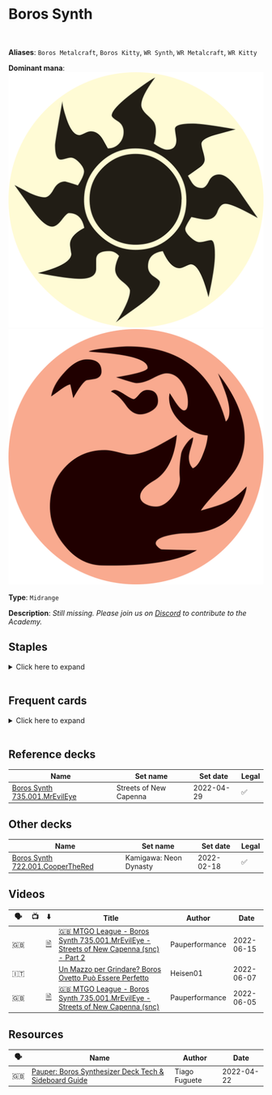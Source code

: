 <!-- This page is automatically generated by Myr: do not update it manually. -->
<!-- Changes directly applied here will be lost. -->
<!-- If you plan to update this page, please update the template at https://github.com/Pauperformance/pauperformance-bot -->
<!-- Templates can be found under pauperformance-bot/resources/templates/ -->
# Boros Synth
<br/>

**Aliases**: `Boros Metalcraft`, `Boros Kitty`, `WR Synth`, `WR Metalcraft`, `WR Kitty`


**Dominant mana**: <img src="../resources/images/mana/W.png" class="dominant-mana-icon"/> <img src="../resources/images/mana/R.png" class="dominant-mana-icon"/>

**Type**: `Midrange`

**Description**: _Still missing. Please join us on [Discord](https://discord.gg/fYQbpjjkQ3) to contribute to the Academy._


## **Staples**

<details>
  <summary>Click here to expand</summary>
<a href="https://scryfall.com/card/c21/276/ancient-den"><img src="https://cards.scryfall.io/normal/front/0/a/0a508907-a127-45cd-898a-e936bc08391f.jpg" class="archetype-card rounded-image"/></a>
<a href="https://scryfall.com/card/neo/138/experimental-synthesizer"><img src="https://cards.scryfall.io/normal/front/c/4/c47931c9-685d-4b83-8299-bc347224b4e8.jpg" class="archetype-card rounded-image"/></a>
<a href="https://scryfall.com/card/2xm/125/galvanic-blast"><img src="https://cards.scryfall.io/normal/front/0/c/0cf8cb1e-314a-4894-82df-f9812825f52e.jpg" class="archetype-card rounded-image"/></a>
<a href="https://scryfall.com/card/som/10/glint-hawk"><img src="https://cards.scryfall.io/normal/front/2/8/284c4710-4183-4743-9c8b-515cc98cbbb8.jpg" class="archetype-card rounded-image"/></a>
<a href="https://scryfall.com/card/mm3/11/kor-skyfisher"><img src="https://cards.scryfall.io/normal/front/d/7/d7501662-1216-4e08-bd2b-e0a459057942.jpg" class="archetype-card rounded-image"/></a>
<a href="https://scryfall.com/card/clu/141/lightning-bolt"><img src="https://cards.scryfall.io/normal/front/7/7/77c6fa74-5543-42ac-9ead-0e890b188e99.jpg" class="archetype-card rounded-image"/></a>
<a href="https://scryfall.com/card/clb/463/mountain"><img src="https://c1.scryfall.com/file/scryfall-cards/normal/front/0/a/0ab63e49-0869-4c7c-a033-d8e50032dd13.jpg" class="archetype-card rounded-image"/></a>
<a href="https://scryfall.com/card/mh3/310/plains"><img src="https://cards.scryfall.io/normal/front/e/0/e0281fba-d771-4431-931f-920db2f14c47.jpg" class="archetype-card rounded-image"/></a>
<a href="https://scryfall.com/card/cmm/66/thraben-inspector"><img src="https://cards.scryfall.io/normal/front/2/9/299cc386-2ed5-4504-9ba6-17a52e0c9a0c.jpg" class="archetype-card rounded-image"/></a>
</details><br/>



## **Frequent cards**

<details>
  <summary>Click here to expand</summary>
<a href="https://scryfall.com/card/clb/15/dawnbringer-cleric"><img src="https://cards.scryfall.io/normal/front/2/0/201f06ef-c180-4ce3-afaf-bec3b14c0222.jpg" class="archetype-card rounded-image"/></a>
<a href="https://scryfall.com/card/phed/24/great-furnace"><img src="https://c1.scryfall.com/file/scryfall-cards/normal/front/2/a/2a7d2d8f-4736-4c99-aba2-b14960395ad6.jpg" class="archetype-card rounded-image"/></a>
<a href="https://scryfall.com/card/cmd/17/journey-to-nowhere"><img src="https://cards.scryfall.io/normal/front/4/6/4686b51c-e02b-48c1-bafe-e8d08a5407b9.jpg" class="archetype-card rounded-image"/></a>
<a href="https://scryfall.com/card/cmm/242/makeshift-munitions"><img src="https://cards.scryfall.io/normal/front/6/0/60715b6d-b223-431a-85d8-27d7c05469b2.jpg" class="archetype-card rounded-image"/></a>
<a href="https://scryfall.com/card/mh2/253/rustvale-bridge"><img src="https://cards.scryfall.io/normal/front/2/2/2207467a-b82a-47ae-8867-15a859328fe9.jpg" class="archetype-card rounded-image"/></a>
<a href="https://scryfall.com/card/mom/276/wind-scarred-crag"><img src="https://cards.scryfall.io/normal/front/7/f/7f2642cd-e3cc-4aab-8c00-4987284509b3.jpg" class="archetype-card rounded-image"/></a>
</details><br/>



## **Reference decks**

| Name | Set name | Set date | Legal |
| -----| -------- | -------- | ----- |
| [Boros Synth 735.001.MrEvilEye](https://www.mtggoldfish.com/deck/4837191) | Streets of New Capenna | 2022-04-29 | ✅ |




## **Other decks**

| Name | Set name | Set date | Legal |
| -----| -------- | -------- | ----- |
| [Boros Synth 722.001.CooperTheRed](https://www.mtggoldfish.com/deck/4775953) | Kamigawa: Neon Dynasty | 2022-02-18 | ✅ |




## **Videos**

| 🗣️ | 📺 | ⬇️ | Title | Author | Date |
| -- | -- | -- | ---- | ------ | ---- |
| 🇬🇧 | <i class="fa-brands fa-youtube"></i> | <a href="https://www.mtggoldfish.com/deck/4837191" target="_blank">🗎</a> | <a href="https://www.youtube.com/watch?v=YF_j3NbIRbI" target="_blank">🇬🇧 MTGO League - Boros Synth 735.001.MrEvilEye - Streets of New Capenna (snc) - Part 2</a> | Pauperformance | 2022-06-15   |
| 🇮🇹 | <i class="fa-brands fa-youtube"></i> |  | <a href="https://www.youtube.com/watch?v=C_FzlkxUpuU" target="_blank">Un Mazzo per Grindare? Boros Ovetto Può Essere Perfetto</a> | Heisen01 | 2022-06-07   |
| 🇬🇧 | <i class="fa-brands fa-youtube"></i> | <a href="https://www.mtggoldfish.com/deck/4837191" target="_blank">🗎</a> | <a href="https://www.youtube.com/watch?v=wF9rKkmXK00" target="_blank">🇬🇧 MTGO League - Boros Synth 735.001.MrEvilEye - Streets of New Capenna (snc)</a> | Pauperformance | 2022-06-05   |




## **Resources**

| 🗣️ | Name | Author | Date |
| -- | ---- | ------ | ---- |
| 🇬🇧 | <a target="_blank" href="https://mtg.cardsrealm.com/it-it/articles/pauper--boros-synthesizer-deck-tech--sideboard-guide">Pauper: Boros Synthesizer Deck Tech & Sideboard Guide</a> | Tiago Fuguete | 2022-04-22   |

